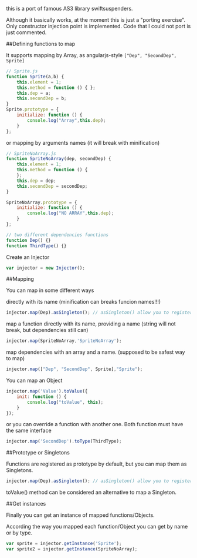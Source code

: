 this is a port of famous AS3 library swiftsuspenders.

Although it basically works, at the moment this is just a "porting exercise".
Only constructor injection point is implemented. Code that I could not port is just commented.

##Defining functions to map

It supports mapping by Array, as angularjs-style `["Dep", "SecondDep", Sprite]`

```javascript
// Sprite.js
function Sprite(a,b) {
    this.element = 1;
    this.method = function () { };
    this.dep = a;
    this.secondDep = b;
}
Sprite.prototype = {
    initialize: function () {
        console.log("Array",this.dep);
    }
};
```

or mapping by arguments names (it will break with minification)

```javascript
// SpriteNoArray.js
function SpriteNoArray(dep, secondDep) {
    this.element = 1;
    this.method = function () {
    };
    this.dep = dep;
    this.secondDep = secondDep;
}

SpriteNoArray.prototype = {
    initialize: function () {
        console.log("NO ARRAY",this.dep);
    }
};
```

```javascript
// two different dependencies functions
function Dep() {}
function ThirdType() {}
```

Create an Injector
```javascript
var injector = new Injector();
```

##Mapping

You can map in some different ways

directly with its name (minification can breaks funcion names!!!)

```javascript
injector.map(Dep).asSingleton(); // asSingleton() allow you to register a function as a Singleton. Only 1 instance will be created.
```

map a function directly with its name, providing a name (string will not break, but dependencies still can)

```javascript
injector.map(SpriteNoArray,'SpriteNoArray');
```
map dependencies with an array and a name. (supposed to be safest way to map)

```javascript
injector.map(["Dep", "SecondDep", Sprite],"Sprite");
```

You can map an Object

```javascript
injector.map('Value').toValue({
    init: function () {
        console.log("toValue", this);
    }
});
```

or you can override a function with another one. Both function must have the same interface

```javascript
injector.map('SecondDep').toType(ThirdType);
```

##Prototype or Singletons

Functions are registered as prototype by default, but you can map them as Singletons.

```javascript
injector.map(Dep).asSingleton(); // asSingleton() allow you to register a function as a Singleton. Only 1 instance will be created.
```
toValue() method can be considered an alternative to map a Singleton.

##Get instances

Finally you can get an instance of mapped functions/Objects.

According the way you mapped each function/Object you can get by name or by type.

```javascript
var sprite = injector.getInstance('Sprite');
var sprite2 = injector.getInstance(SpriteNoArray);
```



